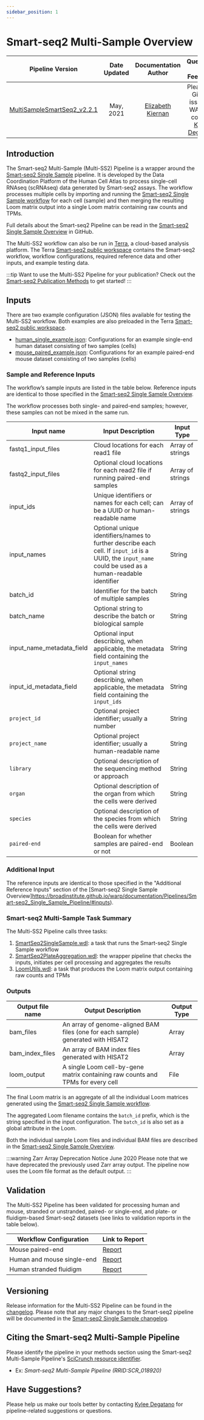 ```yaml
---
sidebar_position: 1
---
```


# Smart-seq2 Multi-Sample Overview

| Pipeline Version | Date Updated | Documentation Author | Questions or Feedback |
| :----: | :---: | :----: | :--------------: |
| [MultiSampleSmartSeq2_v2.2.1](https://github.com/broadinstitute/warp/releases) | May, 2021 | [Elizabeth Kiernan](mailto:ekiernan@broadinstitute.org) | Please file GitHub issues in WARP or contact [Kylee Degatano](mailto:kdegatano@broadinstitute.org) |

## Introduction

The Smart-seq2 Multi-Sample (Multi-SS2) Pipeline is a wrapper around the [Smart-seq2 Single Sample](../Smart-seq2_Single_Sample_Pipeline/README) pipeline. It is developed by the Data Coordination Platform of the Human Cell Atlas to process single-cell RNAseq (scRNAseq) data generated by Smart-seq2 assays. The workflow processes multiple cells by importing and running the [Smart-seq2 Single Sample workflow](https://github.com/broadinstitute/warp/blob/master/pipelines/skylab/smartseq2_single_sample/SmartSeq2SingleSample.wdl) for each cell (sample) and then merging the resulting Loom matrix output into a single Loom matrix containing raw counts and TPMs.

Full details about the Smart-seq2 Pipeline can be read in the [Smart-seq2 Single Sample Overview](../Smart-seq2_Single_Sample_Pipeline/README) in GitHub.

The Multi-SS2 workflow can also be run in [Terra](https://app.terra.bio), a cloud-based analysis platform. The Terra [Smart-seq2 public workspace](https://app.terra.bio/#workspaces/featured-workspaces-hca/HCA%20Smart-seq2%20Multi%20Sample%20Pipeline) contains the Smart-seq2 workflow, workflow configurations, required reference data and other inputs, and example testing data.

:::tip Want to use the Multi-SS2 Pipeline for your publication?
Check out the [Smart-seq2 Publication Methods](./smart-seq2.methods.md) to get started!
:::

## Inputs

There are two example configuration (JSON) files available for testing the Multi-SS2 workflow. Both examples are also preloaded in the Terra [Smart-seq2 public workspace](https://app.terra.bio/#workspaces/featured-workspaces-hca/HCA%20Smart-seq2%20Multi%20Sample%20Pipeline).
* [human_single_example.json](https://github.com/broadinstitute/warp/blob/master/pipelines/skylab/smartseq2_multisample/human_single_example.json): Configurations for an example single-end human dataset consisting of two samples (cells)
* [mouse_paired_example.json](https://github.com/broadinstitute/warp/blob/master/pipelines/skylab/smartseq2_multisample/mouse_paired_example.json): Configurations for an example paired-end mouse dataset consisting of two samples (cells)


### Sample and Reference Inputs

The workflow’s sample inputs are listed in the table below. Reference inputs are identical to those
specified in the [Smart-seq2 Single Sample Overview](../Smart-seq2_Single_Sample_Pipeline/README).

The workflow processes both single- and paired-end samples; however, these samples can not be mixed in the same run.

| Input name | Input Description | Input Type |
| --- | --- | --- |
| fastq1_input_files | Cloud locations for each read1 file | Array of strings |
| fastq2_input_files | Optional cloud locations for each read2 file if running paired-end samples |Array of strings |
| input_ids | Unique identifiers or names for each cell; can be a UUID or human-readable name | Array of strings |
| input_names | Optional unique identifiers/names to further describe each cell. If `input_id` is a UUID, the `input_name` could be used as a human-readable identifier | String |
| batch_id | Identifier for the batch of multiple samples | String |
| batch_name | Optional string to describe the batch or biological sample | String |
| input_name_metadata_field | Optional input describing, when applicable, the metadata field containing the `input_names` | String |
| input_id_metadata_field | Optional string describing, when applicable, the metadata field containing the `input_ids` | String |
| `project_id` | Optional project identifier; usually a number | String |
| `project_name` | Optional project identifier; usually a human-readable name | String |
| `library` | Optional description of the sequencing method or approach | String |
| `organ` | Optional description of the organ from which the cells were derived | String |
| `species` | Optional description of the species from which the cells were derived | String |
| `paired-end` | Boolean for whether samples are paired-end or not | Boolean |


### Additional Input

The reference inputs are identical to those specified in the "Additional Reference Inputs" section of the [Smart-seq2 Single Sample Overview]https://broadinstitute.github.io/warp/documentation/Pipelines/Smart-seq2_Single_Sample_Pipeline/#inputs).


### Smart-seq2 Multi-Sample Task Summary

The Multi-SS2 Pipeline calls three tasks:

1) [SmartSeq2SingleSample.wdl](https://github.com/broadinstitute/warp/blob/master/pipelines/skylab/smartseq2_single_sample/SmartSeq2SingleSample.wdl): a task that runs the Smart-seq2 Single Sample workflow
2) [SmartSeq2PlateAggregation.wdl](https://github.com/broadinstitute/warp/blob/master/tasks/SmartSeq2PlateAggregation.wdl): the wrapper pipeline that checks the inputs, initiates per cell processing and aggregates the results
3) [LoomUtils.wdl](https://github.com/broadinstitute/warp/blob/master/tasks/LoomUtils.wdl): a task that produces the Loom matrix output containing raw counts and TPMs


### Outputs

| Output file name | Output Description | Output Type |
| --- | --- | --- |
| bam_files | An array of genome-aligned BAM files (one for each sample) generated with HISAT2  | Array |
| bam_index_files |  An array of BAM index files generated with HISAT2 | Array |
| loom_output | A single Loom cell-by-gene matrix containing raw counts and TPMs for every cell  | File |

The final Loom matrix is an aggregate of all the individual Loom matrices generated using the [Smart-seq2 Single Sample workflow](https://github.com/broadinstitute/warp/blob/master/pipelines/skylab/smartseq2_single_sample/SmartSeq2SingleSample.wdl).

The aggregated Loom filename contains the `batch_id` prefix, which is the string specified in the input configuration. The `batch_id` is also set as a global attribute in the Loom.

Both the individual sample Loom files and individual BAM files are described in the [Smart-seq2 Single Sample Overview](../Smart-seq2_Single_Sample_Pipeline/README).

:::warning Zarr Array Deprecation Notice June 2020
Please note that we have deprecated the previously used Zarr array output. The pipeline now uses the Loom file format as the default output.
:::

## Validation
The Multi-SS2 Pipeline has been validated for processing human and mouse, stranded or unstranded, paired- or single-end, and plate- or fluidigm-based Smart-seq2 datasets (see links to validation reports in the table below).

| Workflow Configuration | Link to Report |
| --- | --- |
| Mouse paired-end | [Report](https://docs.google.com/document/d/12zGTFROrcXEByt9z0h06qjSqb9vWutn28Tx6YiND1Ds/edit)
| Human and mouse single-end | [Report](https://docs.google.com/document/d/1MonsTG8UnROHZ_XpulrSZNTxO988KEH6T6h45plFYQg/edit#heading=h.ixoqmhbabdvh) |
| Human stranded fluidigm | [Report](https://docs.google.com/document/d/1FEg86Tlu657j9Kjw_v3keFQRXcBIs8gOqCwLbPSP-C0/edit#heading=h.wjr8otl7zg14) |

## Versioning

Release information for the Multi-SS2 Pipeline can be found in the [changelog](https://github.com/broadinstitute/warp/blob/master/pipelines/skylab/smartseq2_multisample/MultiSampleSmartSeq2.changelog.md). Please note that any major changes to the Smart-seq2 pipeline will be documented in the [Smart-seq2 Single Sample changelog](https://github.com/broadinstitute/warp/blob/master/pipelines/skylab/smartseq2_single_sample/SmartSeq2SingleSample.changelog.md).

## Citing the Smart-seq2 Multi-Sample Pipeline
Please identify the pipeline in your methods section using the Smart-seq2 Multi-Sample Pipeline's [SciCrunch resource identifier](https://scicrunch.org/scicrunch/Resources/record/nlx_144509-1/SCR_018920/resolver?q=Smart-seq2&l=Smart-seq2).
* Ex: *Smart-seq2 Multi-Sample Pipeline (RRID:SCR_018920)*

## Have Suggestions?
Please help us make our tools better by contacting [Kylee Degatano](mailto:kdegatano@broadinstitute.org) for pipeline-related suggestions or questions.


